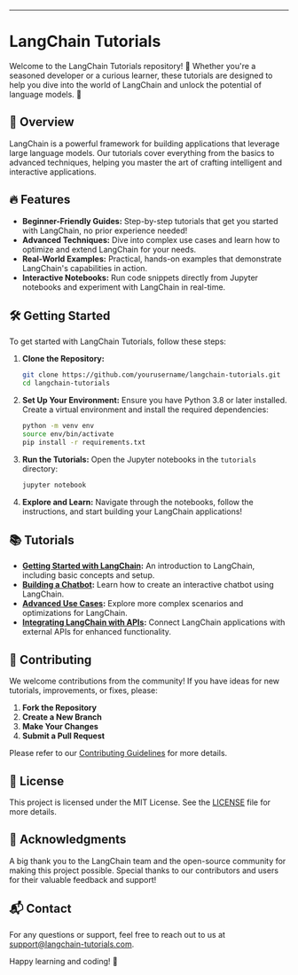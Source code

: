  

---

# LangChain Tutorials

Welcome to the LangChain Tutorials repository! 🚀 Whether you're a seasoned developer or a curious learner, these tutorials are designed to help you dive into the world of LangChain and unlock the potential of language models. 🌟

## 📖 Overview

LangChain is a powerful framework for building applications that leverage large language models. Our tutorials cover everything from the basics to advanced techniques, helping you master the art of crafting intelligent and interactive applications.

## 🔥 Features

- **Beginner-Friendly Guides:** Step-by-step tutorials that get you started with LangChain, no prior experience needed!
- **Advanced Techniques:** Dive into complex use cases and learn how to optimize and extend LangChain for your needs.
- **Real-World Examples:** Practical, hands-on examples that demonstrate LangChain's capabilities in action.
- **Interactive Notebooks:** Run code snippets directly from Jupyter notebooks and experiment with LangChain in real-time.

## 🛠️ Getting Started

To get started with LangChain Tutorials, follow these steps:

1. **Clone the Repository:**
   ```bash
   git clone https://github.com/yourusername/langchain-tutorials.git
   cd langchain-tutorials
   ```

2. **Set Up Your Environment:**
   Ensure you have Python 3.8 or later installed. Create a virtual environment and install the required dependencies:
   ```bash
   python -m venv env
   source env/bin/activate
   pip install -r requirements.txt
   ```

3. **Run the Tutorials:**
   Open the Jupyter notebooks in the `tutorials` directory:
   ```bash
   jupyter notebook
   ```

4. **Explore and Learn:**
   Navigate through the notebooks, follow the instructions, and start building your LangChain applications!

## 📚 Tutorials

- **[Getting Started with LangChain](tutorials/getting_started.ipynb):** An introduction to LangChain, including basic concepts and setup.
- **[Building a Chatbot](tutorials/building_a_chatbot.ipynb):** Learn how to create an interactive chatbot using LangChain.
- **[Advanced Use Cases](tutorials/advanced_use_cases.ipynb):** Explore more complex scenarios and optimizations for LangChain.
- **[Integrating LangChain with APIs](tutorials/integrating_with_apis.ipynb):** Connect LangChain applications with external APIs for enhanced functionality.

## 🤝 Contributing

We welcome contributions from the community! If you have ideas for new tutorials, improvements, or fixes, please:

1. **Fork the Repository**
2. **Create a New Branch**
3. **Make Your Changes**
4. **Submit a Pull Request**

Please refer to our [Contributing Guidelines](CONTRIBUTING.md) for more details.

## 📝 License

This project is licensed under the MIT License. See the [LICENSE](LICENSE) file for more details.

## 🌟 Acknowledgments

A big thank you to the LangChain team and the open-source community for making this project possible. Special thanks to our contributors and users for their valuable feedback and support!

## 📬 Contact

For any questions or support, feel free to reach out to us at [support@langchain-tutorials.com](mailto:support@langchain-tutorials.com).

Happy learning and coding! 🚀


